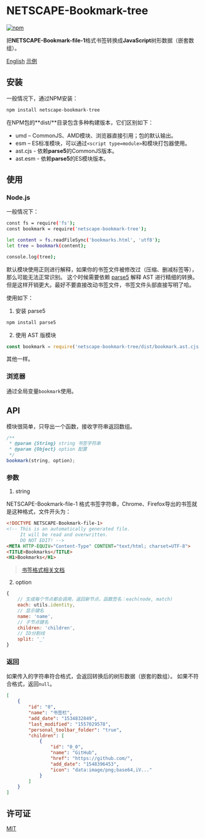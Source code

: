 # NETSCAPE-Bookmark-tree

[![npm](https://img.shields.io/npm/v/netscape-bookmark-tree.svg?color=%23CB3837)](https://www.npmjs.com/package/netscape-bookmark-tree)

把**NETSCAPE-Bookmark-file-1**格式书签转换成**JavaScript**树形数据（嵌套数组）。

[English](README-EN.md)
[示例](https://kobezhu.github.io/netscape-bookmark-tree/example)

## 安装

一般情况下，通过NPM安装：

```sh
npm install netscape-bookmark-tree
```

在NPM包的**dist/**目录包含多种构建版本，它们区别如下：

- umd – CommonJS、AMD模块、浏览器直接引用；包的默认输出。
- esm – ES标准模块，可以通过`<script type=module>`和模块打包器使用。
- ast.cjs - 依赖**parse5**的CommonJS版本。
- ast.esm - 依赖**parse5**的ES模块版本。

## 使用

### Node.js

一般情况下：

```sh
const fs = require('fs');
const bookmark = require('netscape-bookmark-tree');

let content = fs.readFileSync('bookmarks.html', 'utf8');
let tree = bookmark(content);

console.log(tree);
```

默认模块使用正则进行解释，如果你的书签文件被修改过（压缩、删减标签等），那么可能无法正常识别。
这个时候需要依赖 [parse5](https://github.com/inikulin/parse5) 解释 AST 进行精细的转换。
但是这样开销更大。最好不要直接改动书签文件，书签文件头部直接写明了哈。

使用如下：

1. 安装 parse5
```sh
npm install parse5
```

2. 使用 AST 版模块
```js
const bookmark = require('netscape-bookmark-tree/dist/bookmark.ast.cjs');
```
其他一样。

### 浏览器

通过全局变量`bookmark`使用。

## API

模块很简单，只导出一个函数，接收字符串返回数组。

```js
/**
 * @param {String} string 书签字符串
 * @param {Object} option 配置
 */
bookmark(string, option);
```

### 参数

1. string

NETSCAPE-Bookmark-file-1 格式书签字符串，Chrome、Firefox导出的书签就是这种格式，文件开头为：

```html
<!DOCTYPE NETSCAPE-Bookmark-file-1>
<!-- This is an automatically generated file.
     It will be read and overwritten.
     DO NOT EDIT! -->
<META HTTP-EQUIV="Content-Type" CONTENT="text/html; charset=UTF-8">
<TITLE>Bookmarks</TITLE>
<H1>Bookmarks</H1>
```

> [书签格式相关文档](https://docs.microsoft.com/en-us/previous-versions/windows/internet-explorer/ie-developer/platform-apis/aa753582(v=vs.85))

2. option

```js
{
    // 生成每个节点都会调用，返回新节点，函数签名：each(node, match)
    each: utils.identity,
    // 显示键名
    name: 'name',
    // 子节点键名
    children: 'children',
    // ID分割线
    split: '_'
}
```

### 返回

如果传入的字符串符合格式，会返回转换后的树形数据（嵌套的数组）。
如果不符合格式，返回`null`。

```json
[
    {
        "id": "0",
        "name": "书签栏",
        "add_date": "1534832849",
        "last_modified": "1557029578",
        "personal_toolbar_folder": "true",
        "children": [
            {
                "id": "0_0",
                "name": "GitHub",
                "href": "https://github.com/",
                "add_date": "1548396453",
                "icon": "data:image/png;base64,iV..."
            }
        ]
    }
]
```

## 许可证

[MIT](LICENSE)